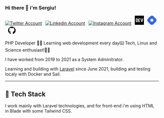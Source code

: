 ### Hi there 👋 i'm Sergiu!

<!-- Actual text -->

<a href="https://twitter.com/sergiuprt"><img src="https://cdn.worldvectorlogo.com/logos/twitter-6.svg" title="Twitter" alt="Twitter Account" width="40"/></a>
&ensp;<a href="https://www.linkedin.com/in/sergiuprt/"><img src="https://cdn.worldvectorlogo.com/logos/linkedin-icon-2.svg" title="Linkedin" alt="Linkedin Account" width="30"/></a> 
&ensp;<a href="https://www.instagram.com/sergiu.ldvprj"><img src="https://cdn.worldvectorlogo.com/logos/instagram-5.svg" title="Instagram" alt="Instagram Account" width="30"/></a>
&ensp;<a href="https://dev.to/sergiuprt"><img src="https://github.com/FrancescoXX/FrancescoXX/blob/main/dev-black.png" title="DEV" alt="DEVto Blog" width="30"/></a>
&ensp;<a href="https://spruteanu.com"><img src="https://github.com/FrancescoXX/FrancescoXX/blob/main/CDyAuTy75.png" title="Hashnode" alt="Hashnode blog" width="30"/></a>
&ensp;<a href="https://github.com/sergiuprt"><img src="https://github.com/FrancescoXX/FrancescoXX/blob/main/untitled-2_5.png" title="GitHub" alt="GitHub" width="30"/></a>
<br>

PHP Developer 🧑‍💻 Learning web development every day⌨️
Tech, Linux and Science enthusiast!🔬🔭

I have worked from 2019 to 2021 as a System Adminitrator.

Learning and building with [Laravel](https://laravel.com/) since June 2021, building and testing localy with Docker and Sail.
___


## 🥞 Tech Stack
 
I work mainly with Laravel technologies, and for front-end i'm using HTML in Blade with some Tailwind CSS.
